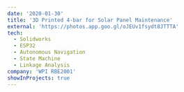```yaml
---
date: '2020-01-30'
title: '3D Printed 4-bar for Solar Panel Maintenance'
external: 'https://photos.app.goo.gl/oJEUv1fsydt8JTTTA'
tech:
  - Solidworks
  - ESP32
  - Autonomous Navigation
  - State Machine
  - Linkage Analysis
company: 'WPI RBE2001'
showInProjects: true
---
```

